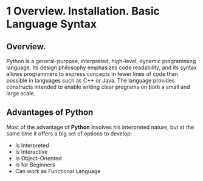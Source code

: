 # 1 Overview. Installation. Basic Language Syntax

## Overview.

Python is a general-purpose, interpreted, high-level, dynamic programming language.
Its design philosophy emphasizes code readability, and its syntax allows programmers to express concepts in fewer lines of code than possible in languages such as C++ or Java. The language provides constructs intended to enable writing clear programs on both a small and large scale.

## Advantages of Python

Most of the advantage of **Python** involves his interpreted nature, but at the same time it offers a big set of options to develop:

* Is Interpreted
* Is Interactive
* Is Object-Oriented
* Is for Beginners
* Can work as Functional Language

